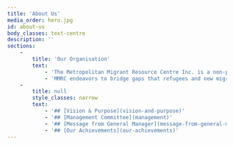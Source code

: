 ```yaml
---
title: 'About Us'
media_order: hero.jpg
id: about-us
body_classes: text-centre
description: ''
sections:
    -
        title: 'Our Organisation'
        text:
            - 'The Metropolitan Migrant Resource Centre Inc. is a non-profit community organisation based in Mirrabooka which provides services across the metropolitan area. We receive funding from a range of state and commonwealth government agencies and our management committee is drawn from Centre members and the CaLD communities who we serve.'
            - 'MMRC endeavors to bridge gaps that refugees and new migrants encounter during their settlement in Australia.  With a dedicated team, from a variety of ethnic backgrounds, we support our clients as they face a variety of settlement challenges and work with them to create a sense of community and acceptance.'
    -
        title: null
        style_classes: narrow
        text:
            - '## [Vision & Purpose](vision-and-purpose)'
            - '## [Management Committee](management)'
            - '## [Message from General Manager](message-from-general-manager)'
            - '## [Our Achievements](our-achievements)'
---
```


